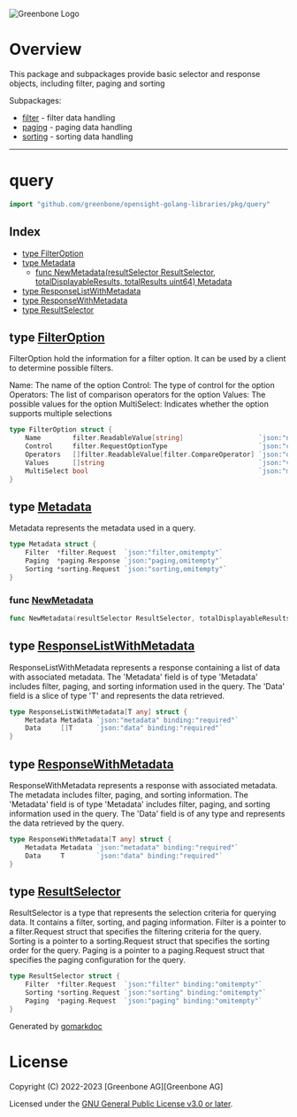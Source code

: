 ![Greenbone Logo](https://www.greenbone.net/wp-content/uploads/gb_new-logo_horizontal_rgb_small.png)

# Overview

This package and subpackages provide basic selector and response objects, including filter, paging and sorting

Subpackages:
* [filter](filter/README.md) - filter data handling
* [paging](paging/README.md) - paging data handling
* [sorting](sorting/README.md) - sorting data handling

---

<!-- gomarkdoc:embed:start -->

<!-- Code generated by gomarkdoc. DO NOT EDIT -->

# query

```go
import "github.com/greenbone/opensight-golang-libraries/pkg/query"
```

## Index

- [type FilterOption](<#FilterOption>)
- [type Metadata](<#Metadata>)
  - [func NewMetadata\(resultSelector ResultSelector, totalDisplayableResults, totalResults uint64\) Metadata](<#NewMetadata>)
- [type ResponseListWithMetadata](<#ResponseListWithMetadata>)
- [type ResponseWithMetadata](<#ResponseWithMetadata>)
- [type ResultSelector](<#ResultSelector>)


<a name="FilterOption"></a>
## type [FilterOption](<https://github.com/greenbone/opensight-golang-libraries/blob/main/pkg/query/filterOption.go#L16-L22>)

FilterOption hold the information for a filter option. It can be used by a client to determine possible filters.

Name: The name of the option Control: The type of control for the option Operators: The list of comparison operators for the option Values: The possible values for the option MultiSelect: Indicates whether the option supports multiple selections

```go
type FilterOption struct {
    Name        filter.ReadableValue[string]                   `json:"name" binding:"required"`
    Control     filter.RequestOptionType                       `json:"control" binding:"required"`
    Operators   []filter.ReadableValue[filter.CompareOperator] `json:"operators" binding:"required"`
    Values      []string                                       `json:"values,omitempty"`
    MultiSelect bool                                           `json:"multiSelect" binding:"required"`
}
```

<a name="Metadata"></a>
## type [Metadata](<https://github.com/greenbone/opensight-golang-libraries/blob/main/pkg/query/responseWithMetadata.go#L27-L31>)

Metadata represents the metadata used in a query.

```go
type Metadata struct {
    Filter  *filter.Request  `json:"filter,omitempty"`
    Paging  *paging.Response `json:"paging,omitempty"`
    Sorting *sorting.Request `json:"sorting,omitempty"`
}
```

<a name="NewMetadata"></a>
### func [NewMetadata](<https://github.com/greenbone/opensight-golang-libraries/blob/main/pkg/query/responseWithMetadata.go#L33>)

```go
func NewMetadata(resultSelector ResultSelector, totalDisplayableResults, totalResults uint64) Metadata
```



<a name="ResponseListWithMetadata"></a>
## type [ResponseListWithMetadata](<https://github.com/greenbone/opensight-golang-libraries/blob/main/pkg/query/responseWithMetadata.go#L12-L15>)

ResponseListWithMetadata represents a response containing a list of data with associated metadata. The 'Metadata' field is of type 'Metadata' includes filter, paging, and sorting information used in the query. The 'Data' field is a slice of type 'T' and represents the data retrieved.

```go
type ResponseListWithMetadata[T any] struct {
    Metadata Metadata `json:"metadata" binding:"required"`
    Data     []T      `json:"data" binding:"required"`
}
```

<a name="ResponseWithMetadata"></a>
## type [ResponseWithMetadata](<https://github.com/greenbone/opensight-golang-libraries/blob/main/pkg/query/responseWithMetadata.go#L21-L24>)

ResponseWithMetadata represents a response with associated metadata. The metadata includes filter, paging, and sorting information. The 'Metadata' field is of type 'Metadata' includes filter, paging, and sorting information used in the query. The 'Data' field is of any type and represents the data retrieved by the query.

```go
type ResponseWithMetadata[T any] struct {
    Metadata Metadata `json:"metadata" binding:"required"`
    Data     T        `json:"data" binding:"required"`
}
```

<a name="ResultSelector"></a>
## type [ResultSelector](<https://github.com/greenbone/opensight-golang-libraries/blob/main/pkg/query/resultSelector.go#L17-L21>)

ResultSelector is a type that represents the selection criteria for querying data. It contains a filter, sorting, and paging information. Filter is a pointer to a filter.Request struct that specifies the filtering criteria for the query. Sorting is a pointer to a sorting.Request struct that specifies the sorting order for the query. Paging is a pointer to a paging.Request struct that specifies the paging configuration for the query.

```go
type ResultSelector struct {
    Filter  *filter.Request  `json:"filter" binding:"omitempty"`
    Sorting *sorting.Request `json:"sorting" binding:"omitempty"`
    Paging  *paging.Request  `json:"paging" binding:"omitempty"`
}
```

Generated by [gomarkdoc](<https://github.com/princjef/gomarkdoc>)


<!-- gomarkdoc:embed:end -->

# License

Copyright (C) 2022-2023 [Greenbone AG][Greenbone AG]

Licensed under the [GNU General Public License v3.0 or later](../../LICENSE).